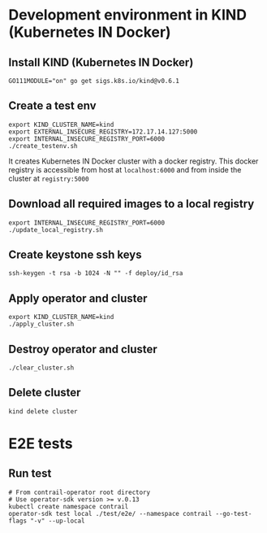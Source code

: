 # Development environment in KIND (Kubernetes IN Docker)

## Install KIND (Kubernetes IN Docker)

    GO111MODULE="on" go get sigs.k8s.io/kind@v0.6.1

## Create a test env
    export KIND_CLUSTER_NAME=kind
    export EXTERNAL_INSECURE_REGISTRY=172.17.14.127:5000
    export INTERNAL_INSECURE_REGISTRY_PORT=6000
    ./create_testenv.sh

It creates Kubernetes IN Docker cluster with a docker registry. This docker registry is accessible from host at `localhost:6000` and from inside the cluster at `registry:5000`

## Download all required images to a local registry
    export INTERNAL_INSECURE_REGISTRY_PORT=6000
    ./update_local_registry.sh

## Create keystone ssh keys

    ssh-keygen -t rsa -b 1024 -N "" -f deploy/id_rsa

## Apply operator and cluster
    export KIND_CLUSTER_NAME=kind
    ./apply_cluster.sh

## Destroy operator and cluster

    ./clear_cluster.sh

## Delete cluster

    kind delete cluster

# E2E tests


## Run test

    # From contrail-operator root directory
    # Use operator-sdk version >= v.0.13
    kubectl create namespace contrail
    operator-sdk test local ./test/e2e/ --namespace contrail --go-test-flags "-v" --up-local
